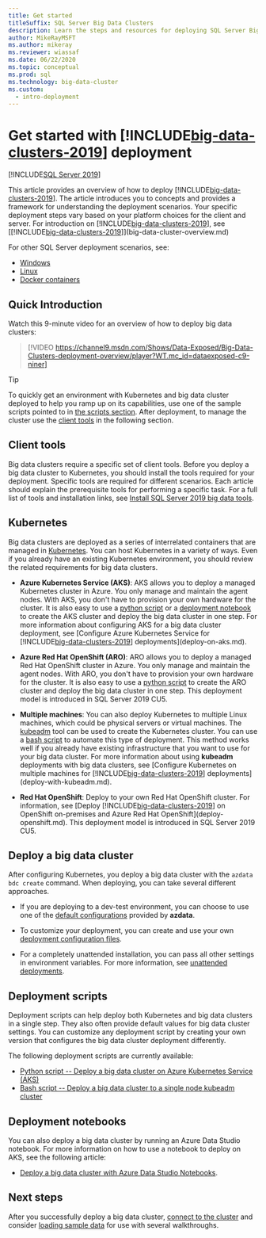 ```yaml
---
title: Get started
titleSuffix: SQL Server Big Data Clusters
description: Learn the steps and resources for deploying SQL Server Big Data Clusters.
author: MikeRayMSFT
ms.author: mikeray
ms.reviewer: wiassaf
ms.date: 06/22/2020
ms.topic: conceptual
ms.prod: sql
ms.technology: big-data-cluster
ms.custom:
  - intro-deployment
---
```


# Get started with [!INCLUDE[big-data-clusters-2019](../includes/ssbigdataclusters-ss-nover.md)] deployment

[!INCLUDE[SQL Server 2019](../includes/applies-to-version/sqlserver2019.md)]

This article provides an overview of how to deploy [!INCLUDE[big-data-clusters-2019](../includes/ssbigdataclusters-ss-nover.md)]. The article introduces you to concepts and provides a framework for understanding the deployment scenarios. Your specific deployment steps vary based on your platform choices for the client and server. For introduction on [!INCLUDE[big-data-clusters-2019](../includes/ssbigdataclusters-ss-nover.md)], see [[!INCLUDE[big-data-clusters-2019](../includes/ssbigdataclusters-ver15.md)]](big-data-cluster-overview.md)

For other SQL Server deployment scenarios, see:

- [Windows](../database-engine/install-windows/install-sql-server.md)
- [Linux](../linux/sql-server-linux-setup.md)
- [Docker containers](../linux/sql-server-linux-docker-container-deployment.md)

## Quick Introduction 

Watch this 9-minute video for an overview of how to deploy big data clusters:

> [!VIDEO https://channel9.msdn.com/Shows/Data-Exposed/Big-Data-Clusters-deployment-overview/player?WT.mc_id=dataexposed-c9-niner]


> [!TIP]
> To quickly get an environment with Kubernetes and big data cluster deployed to help you ramp up on its capabilities, use one of the sample scripts pointed to in [the scripts section](#scripts). After deployment, to manage the cluster use the [client tools](#tools) in the following section.


## <a id="tools"></a> Client tools

Big data clusters require a specific set of client tools. Before you deploy a big data cluster to Kubernetes, you should install the tools required for your deployment. Specific tools are required for different scenarios. Each article should explain the prerequisite tools for performing a specific task. For a full list of tools and installation links, see [Install SQL Server 2019 big data tools](deploy-big-data-tools.md).

## Kubernetes

Big data clusters are deployed as a series of interrelated containers that are managed in [Kubernetes](https://kubernetes.io/docs/home). You can host Kubernetes in a variety of ways. Even if you already have an existing Kubernetes environment, you should review the related requirements for big data clusters.

- **Azure Kubernetes Service (AKS)**: AKS allows you to deploy a managed Kubernetes cluster in Azure. You only manage and maintain the agent nodes. With AKS, you don't have to provision your own hardware for the cluster. It is also easy to use a [python script](quickstart-big-data-cluster-deploy.md) or a [deployment notebook](notebooks-deploy.md) to create the AKS cluster and deploy the big data cluster in one step. For more information about configuring AKS for a big data cluster deployment, see [Configure Azure Kubernetes Service for [!INCLUDE[big-data-clusters-2019](../includes/ssbigdataclusters-ver15.md)] deployments](deploy-on-aks.md).

- **Azure Red Hat OpenShift (ARO)**: ARO allows you to deploy a managed Red Hat OpenShift cluster in Azure. You only manage and maintain the agent nodes. With ARO, you don't have to provision your own hardware for the cluster. It is also easy to use a [python script](quickstart-big-data-cluster-deploy-aro.md) to create the ARO cluster and deploy the big data cluster in one step. This deployment model is introduced in SQL Server 2019 CU5. 

- **Multiple machines**: You can also deploy Kubernetes to multiple Linux machines, which could be physical servers or virtual machines. The [kubeadm](https://kubernetes.io/docs/setup/independent/create-cluster-kubeadm/) tool can be used to create the Kubernetes cluster. You can use a [bash script](deployment-script-single-node-kubeadm.md) to automate this type of deployment. This method works well if you already have existing infrastructure that you want to use for your big data cluster. For more information about using **kubeadm** deployments with big data clusters, see [Configure Kubernetes on multiple machines for [!INCLUDE[big-data-clusters-2019](../includes/ssbigdataclusters-ver15.md)] deployments](deploy-with-kubeadm.md).

- **Red Hat OpenShift**: Deploy to your own Red Hat OpenShift cluster. For information, see [Deploy [!INCLUDE[big-data-clusters-2019](../includes/ssbigdataclusters-ss-nover.md)] on OpenShift on-premises and Azure Red Hat OpenShift](deploy-openshift.md). This deployment model is introduced in SQL Server 2019 CU5.

## Deploy a big data cluster

After configuring Kubernetes, you deploy a big data cluster with the `azdata bdc create` command. When deploying, you can take several different approaches.

- If you are deploying to a dev-test environment, you can choose to use one of the [default configurations](deployment-guidance.md#deploy) provided by **azdata**.

- To customize your deployment, you can create and use your own [deployment configuration files](deployment-guidance.md#configfile).

- For a completely unattended installation, you can pass all other settings in  environment variables. For more information, see [unattended deployments](deployment-guidance.md#unattended).


## <a id="scripts"></a> Deployment scripts

Deployment scripts can help deploy both Kubernetes and big data clusters in a single step. They also often provide default values for big data cluster settings. You can customize any deployment script by creating your own version that configures the big data cluster deployment differently.

The following deployment scripts are currently available:

- [Python script -- Deploy a big data cluster on Azure Kubernetes Service (AKS)](quickstart-big-data-cluster-deploy.md)
- [Bash script -- Deploy a big data cluster to a single node kubeadm cluster](deployment-script-single-node-kubeadm.md)

## Deployment notebooks

You can also deploy a big data cluster by running an Azure Data Studio notebook. For more information on how to use a notebook to deploy on AKS, see the following article:

- [Deploy a big data cluster with Azure Data Studio Notebooks](notebooks-deploy.md).

## Next steps

After you successfully deploy a big data cluster, [connect to the cluster](connect-to-big-data-cluster.md) and consider [loading sample data](tutorial-load-sample-data.md) for use with several walkthroughs.
